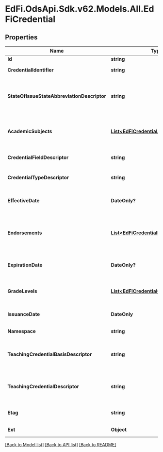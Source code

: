 # EdFi.OdsApi.Sdk.v62.Models.All.EdFiCredential

## Properties

Name | Type | Description | Notes
------------ | ------------- | ------------- | -------------
**Id** | **string** |  | [optional] 
**CredentialIdentifier** | **string** | Identifier or serial number assigned to the credential. | 
**StateOfIssueStateAbbreviationDescriptor** | **string** | The abbreviation for the name of the state (within the United States) or extra-state jurisdiction in which a license/credential was issued. | 
**AcademicSubjects** | [**List&lt;EdFiCredentialAcademicSubject&gt;**](EdFiCredentialAcademicSubject.md) | An unordered collection of credentialAcademicSubjects. The academic subjects to which the credential pertains. | [optional] 
**CredentialFieldDescriptor** | **string** | The field of certification for the certificate (e.g., Mathematics, Music). | [optional] 
**CredentialTypeDescriptor** | **string** | An indication of the category of credential an individual holds. | 
**EffectiveDate** | **DateOnly?** | The year, month and day on which an active credential held by an individual was issued. | [optional] 
**Endorsements** | [**List&lt;EdFiCredentialEndorsement&gt;**](EdFiCredentialEndorsement.md) | An unordered collection of credentialEndorsements. Endorsements are attachments to teaching certificates and indicate areas of specialization. | [optional] 
**ExpirationDate** | **DateOnly?** | The month, day, and year on which an active credential held by an individual will expire. | [optional] 
**GradeLevels** | [**List&lt;EdFiCredentialGradeLevel&gt;**](EdFiCredentialGradeLevel.md) | An unordered collection of credentialGradeLevels. The grade level(s) certified for teaching. | [optional] 
**IssuanceDate** | **DateOnly** | The month, day, and year on which an active credential was issued to an individual. | 
**Namespace** | **string** | Namespace for the credential. | 
**TeachingCredentialBasisDescriptor** | **string** | An indication of the pre-determined criteria for granting the teaching credential that an individual holds. | [optional] 
**TeachingCredentialDescriptor** | **string** | An indication of the category of a legal document giving authorization to perform teaching assignment services. | [optional] 
**Etag** | **string** | A unique system-generated value that identifies the version of the resource. | [optional] 
**Ext** | **Object** | Extensions to the Credential entity. | [optional] 

[[Back to Model list]](../README.md#documentation-for-models) [[Back to API list]](../README.md#documentation-for-api-endpoints) [[Back to README]](../README.md)


